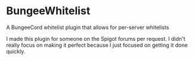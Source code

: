 # BungeeWhitelist
A BungeeCord whitelist plugin that allows for per-server whitelists

I made this plugin for someone on the Spigot forums per request. I didn't really focus on making it perfect because I just focused on getting it done quickly.
